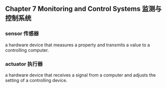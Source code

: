 ## Chapter 7 Monitoring and Control Systems 监测与控制系统

### sensor 传感器

a hardware device that measures a property and transmits a value to a controlling computer.

### actuator 执行器

a hardware device that receives a signal from a computer and adjusts the setting of a controlling device.